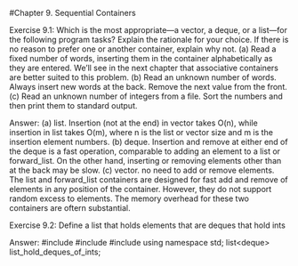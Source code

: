 #Chapter 9. Sequential Containers

Exercise 9.1: Which is the most appropriate—a vector, a deque, or a
list—for the following program tasks? Explain the rationale for your choice.
If there is no reason to prefer one or another container, explain why not.
(a) Read a fixed number of words, inserting them in the container
alphabetically as they are entered. We’ll see in the next chapter that
associative containers are better suited to this problem.
(b) Read an unknown number of words. Always insert new words at the
back. Remove the next value from the front.
(c) Read an unknown number of integers from a file. Sort the numbers and
then print them to standard output.

Answer:
(a) list. Insertion (not at the end) in vector takes O(n), while insertion in list takes O(m), where n is the list or vector size and m is the insertion element numbers.
(b) deque. Insertion and remove at either end of the deque is a fast operation, comparable to adding an element to a list or forward_list. On the other hand, inserting or removing elements other than at the back may be slow.
(c) vector. no need to add or remove elements. The list and forward_list containers are designed for fast add and remove of elements in any position of the container. However, they do not support random excess to elements. The memory overhead for these two containers are oftern substantial. 

Exercise 9.2: Define a list that holds elements that are deques that hold ints

Answer:
#include <list>
#include <deque>
#include <iostream>
using namespace std;
list<deque<int>> list_hold_deques_of_ints;
